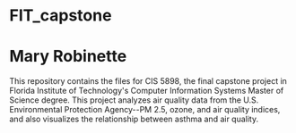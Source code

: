 # FIT_capstone
# Mary Robinette
This repository contains the files for CIS 5898, the final capstone project in Florida Institute of Technology's Computer Information Systems Master of Science degree. This project analyzes air quality data from the U.S. Environmental Protection Agency--PM 2.5, ozone, and air quality indices, and also visualizes the relationship between asthma and air quality.
